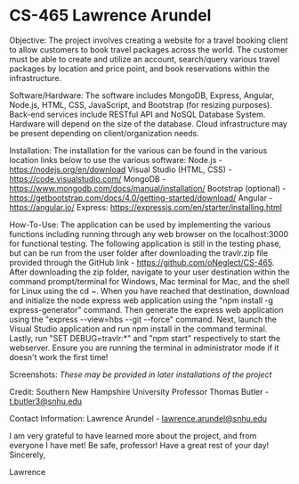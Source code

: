 # CS-465 Lawrence Arundel 

Objective:
The project involves creating a website for a travel booking client to allow customers to book travel packages across the world. The customer must be able to create and utilize an account, search/query various travel packages
by location and price point, and book reservations within the infrastructure. 

Software/Hardware: The software includes MongoDB, Express, Angular, Node.js, HTML, CSS, JavaScript, and Bootstrap (for resizing purposes). Back-end services include RESTful API and NoSQL Database System. Hardware will depend on the size
of the database. Cloud infrastructure may be present depending on client/organization needs.

Installation: The installation for the various can be found in the various location links below to use the various software:
Node.js - https://nodejs.org/en/download
Visual Studio (HTML, CSS) - https://code.visualstudio.com/
MongoDB - https://www.mongodb.com/docs/manual/installation/
Bootstrap (optional) - https://getbootstrap.com/docs/4.0/getting-started/download/
Angular - https://angular.io/
Express: https://expressjs.com/en/starter/installing.html

How-To-Use:
The application can be used by implementing the various functions including running through any web browser on the localhost:3000 for functional testing. The following application is still in the testing phase,
but can be run from the user folder after downloading the travlr.zip file provided through the GitHub link - https://github.com/oNeglect/CS-465. After downloading the zip folder, navigate to your user destination
within the command prompt/terminal for Windows, Mac terminal for Mac, and the shell for Linux using the cd ~. When you have reached that destination, download and initialize the node express web application using
the "npm install -g express-generator" command. Then generate the express web application using the "express --view=hbs --git --force" command. Next, launch the Visual Studio application and run npm install in the command terminal.
Lastly, run "SET DEBUG=travlr:*" and "npm start" respectively to start the webserver. Ensure you are running the terminal in administrator mode if it doesn't work the first time! 

Screenshots:
*These may be provided in later installations of the project*

Credit:
Southern New Hampshire University
Professor Thomas Butler - t.butler3@snhu.edu

Contact Information:
Lawrence Arundel - lawrence.arundel@snhu.edu

I am very grateful to have learned more about the project, and from everyone I have met! Be safe, professor! Have a great rest of your day!
Sincerely,

Lawrence


